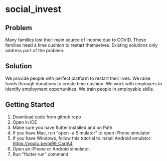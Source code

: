 # social_invest

## Problem

Many families lost their main source of income due to COVID.
These families need a time cushion to restart themselves.
Existing solutions only address part of the problem. 

## Solution

We provide people with perfect platform to restart their lives.
We raise funds through donations to create time cushion.
We work with employers to identify employment opportunities.
We train people in employable skills.


## Getting Started

1) Download code from github repo
2) Open in IDE
3) Make sure you have flutter installed and on Path
5) If you have Mac, run "open -a Simulator" to open iPhone simulator
6) If you have Windows, follow this tutorial to install Android emulator: https://youtu.be/pj99_CarIA4
7) Open an iPhone or Android simulator. 
8) Run "flutter run" command 
